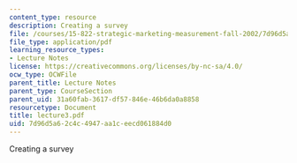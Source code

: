 ```yaml
---
content_type: resource
description: Creating a survey
file: /courses/15-822-strategic-marketing-measurement-fall-2002/7d96d5a62c4c4947aa1ceecd061884d0_lecture3.pdf
file_type: application/pdf
learning_resource_types:
- Lecture Notes
license: https://creativecommons.org/licenses/by-nc-sa/4.0/
ocw_type: OCWFile
parent_title: Lecture Notes
parent_type: CourseSection
parent_uid: 31a60fab-3617-df57-846e-46b6da0a8858
resourcetype: Document
title: lecture3.pdf
uid: 7d96d5a6-2c4c-4947-aa1c-eecd061884d0
---
```

Creating a survey